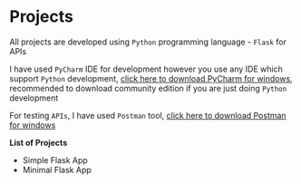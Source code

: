 # Projects

All projects are developed using `Python` programming language - `Flask` for APIs

I have used `PyCharm` IDE for development however you use any IDE which support `Python` development, [click here to download PyCharm for windows](https://www.jetbrains.com/pycharm/download/#section=windows), recommended to download community edition if you are just doing `Python` development

For testing `APIs`, I have used `Postman` tool, [click here to download Postman for windows](https://www.postman.com/downloads/)

**List of Projects**
* Simple Flask App
* Minimal Flask App
